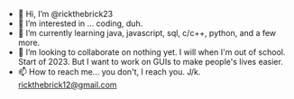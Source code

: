 - 👋 Hi, I’m @rickthebrick23
- 👀 I’m interested in ... coding, duh.
- 🌱 I’m currently learning java, javascript, sql, c/c++, python, and a few more. 
- 💞️ I’m looking to collaborate on nothing yet. I will when I'm out of school. Start of 2023. But I want to work on GUIs to make people's lives easier.
- 📫 How to reach me... you don't, I reach you. J/k. rickthebrick12@gmail.com

<!---
rickthebrick23/rickthebrick23 is a ✨ special ✨ repository because its `README.md` (this file) appears on your GitHub profile.
You can click the Preview link to take a look at your changes.
--->
